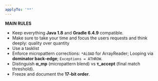 ```yaml
---
applyTo: '**'
---
```


**MAIN RULES**
- Keep everything **Java 1.8** and **Gradle 6.4.9** compatible.
- Make sure to take your time and focus the users requests and think deeply: quality over quantity
- Use a tasklist
- Enforce micropattern corrections: `*ALOAD` for ArrayReader; Looping via **dominator back‑edge**; `Exceptions = ATHROW`.
- Distinguish **α_mp** (micropattern blend) vs **τ_accept** (final match threshold).
- Freeze and document the **17‑bit order**.
